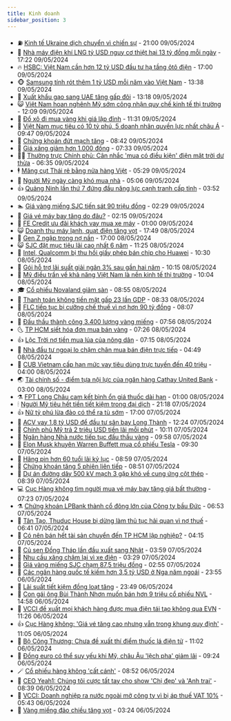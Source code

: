 ```yaml
---
title: Kinh doanh
sidebar_position: 3
---
```


<!-- vnexpress-kinh-doanh:START -->
- ⛽️ [Kinh tế Ukraine dịch chuyển vì chiến sự](https://vnexpress.net/kinh-te-ukraine-dich-chuyen-vi-chien-su-4744025.html) - 21:00 09/05/2024
- 🐲 [Nhà máy điện khí LNG tỷ USD nguy cơ thiệt hại 13 tỷ đồng mỗi ngày](https://vnexpress.net/nha-may-dien-khi-lng-nguy-co-thiet-hai-13-ty-dong-moi-ngay-4744206.html) - 17:22 09/05/2024
- 🔥 [HSBC: Việt Nam cần hơn 12 tỷ USD đầu tư hạ tầng ôtô điện](https://vnexpress.net/hsbc-viet-nam-can-hon-12-ty-usd-dau-tu-ha-tang-oto-dien-4744063.html) - 17:00 09/05/2024
- 🐵 [Samsung tính rót thêm 1 tỷ USD mỗi năm vào Việt Nam](https://vnexpress.net/samsung-se-dau-tu-them-1-ty-usd-moi-nam-tai-viet-nam-4744177.html) - 13:38 09/05/2024
- 🦅 [Xuất khẩu gạo sang UAE tăng gấp đôi](https://vnexpress.net/xuat-khau-gao-sang-uae-tang-gap-doi-4744108.html) - 13:18 09/05/2024
- 😺 [Việt Nam hoan nghênh Mỹ sớm công nhận quy chế kinh tế thị trường](https://vnexpress.net/viet-nam-hoan-nghenh-my-som-cong-nhan-quy-che-kinh-te-thi-truong-4744152.html) - 12:09 09/05/2024
- 🤩 [Đổ xô đi mua vàng khi giá lập đỉnh](https://vnexpress.net/do-xo-di-mua-vang-khi-gia-lap-dinh-4744140.html) - 11:31 09/05/2024
- 🌮 [Việt Nam mục tiêu có 10 tỷ phú, 5 doanh nhân quyền lực nhất châu Á](https://vnexpress.net/viet-nam-muc-tieu-co-10-ty-phu-5-doanh-nhan-quyen-luc-nhat-chau-a-4744106.html) - 09:47 09/05/2024
- 🧰 [Chứng khoán đứt mạch tăng](https://vnexpress.net/chung-khoan-dut-mach-tang-4744082.html) - 08:42 09/05/2024
- 🤔 [Giá xăng giảm hơn 1.000 đồng](https://vnexpress.net/gia-xang-moi-nhat-hom-nay-9-5-4744037.html) - 07:33 09/05/2024
- 🧑‍💻 [Thường trực Chính phủ: Cân nhắc &#39;mua có điều kiện&#39; điện mặt trời dư thừa](https://vnexpress.net/dien-mat-troi-mai-nha-du-thua-nen-khuyen-khich-ban-co-dieu-kien-4744002.html) - 06:35 09/05/2024
- 🕴 [Măng cụt Thái rẻ bằng nửa hàng Việt](https://vnexpress.net/mang-cut-thai-re-bang-nua-hang-viet-4743509.html) - 05:29 09/05/2024
- 🦩 [Người Mỹ ngày càng khó mua nhà](https://vnexpress.net/nguoi-my-ngay-cang-kho-mua-nha-4743854.html) - 05:06 09/05/2024
- 👍 [Quảng Ninh lần thứ 7 đứng đầu năng lực cạnh tranh cấp tỉnh](https://vnexpress.net/quang-ninh-lap-ky-luc-bay-nam-dung-dau-xep-hang-nang-luc-canh-tranh-cap-tinh-4743912.html) - 03:52 09/05/2024
- 🏊 [Giá vàng miếng SJC tiến sát 90 triệu đồng](https://vnexpress.net/gia-vang-mieng-sjc-tien-sat-90-trieu-dong-4743861.html) - 02:29 09/05/2024
- 🤡 [Giá vé máy bay tăng do đâu?](https://vnexpress.net/gia-ve-may-bay-tang-do-dau-4742896.html) - 02:15 09/05/2024
- 👀 [FE Credit ưu đãi khách vay mua xe máy](https://vnexpress.net/fe-credit-uu-dai-khach-vay-mua-xe-may-4743428.html) - 01:00 09/05/2024
- 😺 [Doanh thu máy lạnh, quạt điện tăng vọt](https://vnexpress.net/doanh-thu-may-lanh-quat-dien-tang-vot-4743519.html) - 17:49 08/05/2024
- 🦣 [Gen Z ngập trong nợ nần](https://vnexpress.net/gen-z-ngap-trong-no-nan-4743400.html) - 17:00 08/05/2024
- 😺 [SJC đặt mục tiêu lãi cao nhất 6 năm](https://vnexpress.net/sjc-dat-muc-tieu-lai-cao-nhat-6-nam-4743700.html) - 11:25 08/05/2024
- 💼 [Intel, Qualcomm bị thu hồi giấy phép bán chip cho Huawei](https://vnexpress.net/intel-qualcomm-bi-thu-hoi-giay-phep-ban-chip-cho-huawei-4743656.html) - 10:30 08/05/2024
- 🤗 [Gói hỗ trợ lãi suất giải ngân 3% sau gần hai năm](https://vnexpress.net/goi-ho-tro-lai-suat-giai-ngan-duoc-3-sau-gan-hai-nam-4743662.html) - 10:15 08/05/2024
- 👀 [Mỹ điều trần về khả năng Việt Nam là nền kinh tế thị trường](https://vnexpress.net/my-dieu-tran-ve-kha-nang-viet-nam-la-nen-kinh-te-thi-truong-4743657.html) - 10:04 08/05/2024
- 🎓 [Cổ phiếu Novaland giảm sàn](https://vnexpress.net/co-phieu-novaland-giam-san-4743628.html) - 08:55 08/05/2024
- 🗽 [Thanh toán không tiền mặt gấp 23 lần GDP](https://vnexpress.net/thanh-toan-khong-tien-mat-gap-23-lan-gdp-4743545.html) - 08:33 08/05/2024
- 🚀 [FLC tiếp tục bị cưỡng chế thuế vì nợ hơn 90 tỷ đồng](https://vnexpress.net/flc-nhan-20-quyet-dinh-cuong-che-thue-trong-mot-ngay-4743556.html) - 08:07 08/05/2024
- 🤗 [Đấu thầu thành công 3.400 lượng vàng miếng](https://vnexpress.net/3-400-luong-vang-mieng-tung-ra-thi-truong-sau-phien-dau-thau-sang-nay-4743542.html) - 07:56 08/05/2024
- 🌜 [TP HCM siết hóa đơn mua bán vàng](https://vnexpress.net/tp-hcm-siet-hoa-don-mua-ban-vang-4743540.html) - 07:26 08/05/2024
- 👍 [Lộc Trời nợ tiền mua lúa của nông dân](https://vnexpress.net/loc-troi-no-tien-mua-lua-cua-nong-dan-4743534.html) - 07:15 08/05/2024
- 🤖 [Nhà đầu tư ngoại lo chậm chân mua bán điện trực tiếp](https://vnexpress.net/nha-dau-tu-ngoai-lo-cham-chan-mua-ban-dien-truc-tiep-4743468.html) - 04:49 08/05/2024
- 🫣 [CUB Vietnam cấp hạn mức vay tiêu dùng trực tuyến đến 40 triệu](https://vnexpress.net/cub-vietnam-cap-han-muc-vay-tieu-dung-truc-tuyen-den-40-trieu-4736284.html) - 04:00 08/05/2024
- 🌏 [Tài chính số - điểm tựa nội lực của ngân hàng Cathay United Bank](https://vnexpress.net/tai-chinh-so-diem-tua-noi-luc-cua-ngan-hang-cathay-united-bank-4731640.html) - 03:00 08/05/2024
- ⚗️ [FPT Long Châu cam kết bình ổn giá thuốc dài hạn](https://vnexpress.net/fpt-long-chau-cam-ket-binh-on-gia-thuoc-dai-han-4743224.html) - 01:00 08/05/2024
- 🕯 [Người Mỹ tiêu hết tiền tiết kiệm trong đại dịch](https://vnexpress.net/nguoi-my-tieu-het-tien-tiet-kiem-trong-dai-dich-4743293.html) - 21:18 07/05/2024
- 👍 [Nữ tỷ phú lừa đảo có thể ra tù sớm](https://vnexpress.net/nu-ty-phu-lua-dao-co-the-ra-tu-som-4743266.html) - 17:00 07/05/2024
- 🤠 [ACV vay 1,8 tỷ USD để đầu tư sân bay Long Thành](https://vnexpress.net/acv-vay-1-8-ty-usd-de-dau-tu-san-bay-long-thanh-4743249.html) - 12:24 07/05/2024
- 🌊 [Chính phủ Mỹ trả 2 triệu USD tiền lãi mỗi phút](https://vnexpress.net/chinh-phu-my-tra-2-trieu-usd-tien-lai-moi-phut-4743177.html) - 10:11 07/05/2024
- 🌈 [Ngân hàng Nhà nước tiếp tục đấu thầu vàng](https://vnexpress.net/ngan-hang-nha-nuoc-tiep-tuc-dau-thau-vang-4743215.html) - 09:58 07/05/2024
- 🥳 [Elon Musk khuyên Warren Buffett mua cổ phiếu Tesla](https://vnexpress.net/elon-musk-khuyen-warren-buffett-mua-co-phieu-tesla-4743079.html) - 09:30 07/05/2024
- 🐻 [Hãng pin hơn 60 tuổi lãi kỷ lục](https://vnexpress.net/hang-pin-hon-60-tuoi-lai-ky-luc-4743089.html) - 08:59 07/05/2024
- 💫 [Chứng khoán tăng 5 phiên liên tiếp](https://vnexpress.net/chung-khoan-tang-5-phien-lien-tiep-4743150.html) - 08:51 07/05/2024
- 🤩 [Dự án đường dây 500 kV mạch 3 gặp khó về cung ứng cột thép](https://vnexpress.net/nhap-thiet-bi-cho-duong-day-500-kv-mach-3-4743101.html) - 08:39 07/05/2024
- 💻 [Cục Hàng không tìm người mua vé máy bay tăng giá bất thường](https://vnexpress.net/cuc-hang-khong-tim-nguoi-mua-ve-may-bay-tang-gia-bat-thuong-4743058.html) - 07:23 07/05/2024
- ⚗️ [Chứng khoán LPBank thành cổ đông lớn của Công ty bầu Đức](https://vnexpress.net/chung-khoan-lpbank-thanh-co-dong-lon-cua-cong-ty-bau-duc-4743030.html) - 06:53 07/05/2024
- 🌈 [Tân Tạo, Thuduc House bị dừng làm thủ tục hải quan vì nợ thuế](https://vnexpress.net/loat-doanh-nghiep-bat-dong-san-bi-cuong-che-thue-4743056.html) - 06:41 07/05/2024
- 🌝 [Có nên bán hết tài sản chuyển đến TP HCM lập nghiệp?](https://vnexpress.net/co-nen-ban-het-tai-san-chuyen-den-tp-hcm-lap-nghiep-4742911.html) - 04:15 07/05/2024
- 🥸 [Củ sen Đồng Tháp lần đầu xuất sang Nhật](https://vnexpress.net/cu-sen-dong-thap-lan-dau-xuat-sang-nhat-4742922.html) - 03:59 07/05/2024
- 🦆 [Nhu cầu xăng chậm lại vì xe điện](https://vnexpress.net/nhu-cau-xang-cham-lai-vi-xe-dien-4742765.html) - 03:29 07/05/2024
- 🌋 [Giá vàng miếng SJC chạm 87,5 triệu đồng](https://vnexpress.net/moi-luong-vang-mieng-sjc-vuot-87-trieu-dong-4742932.html) - 02:55 07/05/2024
- 🦍 [Các ngân hàng quốc tế kiếm hơn 3,5 tỷ USD ở Nga năm ngoái](https://vnexpress.net/cac-ngan-hang-quoc-te-kiem-hon-3-5-ty-usd-o-nga-nam-ngoai-4742777.html) - 23:55 06/05/2024
- 🤔 [Lãi suất tiết kiệm đồng loạt tăng](https://vnexpress.net/lai-suat-tiet-kiem-dong-loat-tang-4742799.html) - 23:49 06/05/2024
- 🧰 [Con gái ông Bùi Thành Nhơn muốn bán hơn 9 triệu cổ phiếu NVL](https://vnexpress.net/con-gai-ong-bui-thanh-nhon-muon-ban-hon-9-trieu-co-phieu-nvl-4742782.html) - 14:58 06/05/2024
- 🌝 [VCCI đề xuất mọi khách hàng được mua điện tái tạo không qua EVN](https://vnexpress.net/vcci-de-xuat-moi-khach-hang-duoc-mua-dien-tai-tao-khong-qua-evn-4742741.html) - 11:26 06/05/2024
- 👍 [Cục Hàng không: &#39;Giá vé tăng cao nhưng vẫn trong khung quy định&#39;](https://vnexpress.net/cuc-hang-khong-gia-ve-tang-cao-nhung-van-trong-khung-quy-dinh-4742718.html) - 11:05 06/05/2024
- 🗽 [Bộ Công Thương: Chưa đề xuất thí điểm thuốc lá điện tử](https://vnexpress.net/bo-cong-thuong-chua-de-xuat-thi-diem-luu-hanh-thuoc-la-dien-tu-4742727.html) - 11:02 06/05/2024
- 🐎 [Đồng euro có thể suy yếu khi Mỹ, châu Âu &#39;lệch pha&#39; giảm lãi](https://vnexpress.net/dong-euro-co-the-suy-yeu-khi-my-chau-au-lech-pha-giam-lai-4742478.html) - 09:24 06/05/2024
- 🪄 [Cổ phiếu hàng không &#39;cất cánh&#39;](https://vnexpress.net/co-phieu-hang-khong-cat-canh-4742661.html) - 08:52 06/05/2024
- 🎊 [CEO Yeah1: Chúng tôi cược tất tay cho show &#39;Chị đẹp&#39; và &#39;Anh trai&#39;](https://vnexpress.net/ceo-yeah1-chung-toi-cuoc-tat-tay-cho-show-chi-dep-va-anh-trai-4742651.html) - 08:39 06/05/2024
- 🗽 [VCCI: Doanh nghiệp ra nước ngoài mở công ty vì bị áp thuế VAT 10%](https://vnexpress.net/doanh-nghiep-ra-nuoc-ngoai-mo-cong-ty-vi-bi-ap-thue-vat-10-4742552.html) - 05:43 06/05/2024
- 🦩 [Vàng miếng đảo chiều tăng vọt](https://vnexpress.net/vang-mieng-pha-ky-luc-tren-86-trieu-dong-mot-luong-4742469.html) - 03:24 06/05/2024<!-- vnexpress-kinh-doanh:END -->
